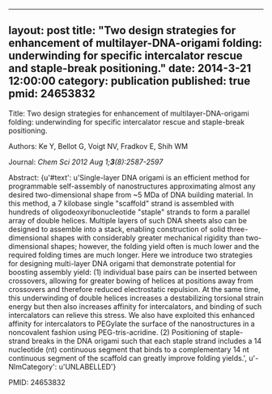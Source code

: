
---
layout: post
title:  "Two design strategies for enhancement of multilayer-DNA-origami folding: underwinding for specific intercalator rescue and staple-break positioning."
date:   2014-3-21 12:00:00
category:  publication
published: true
pmid: 24653832
---

Title: Two design strategies for enhancement of multilayer-DNA-origami folding: underwinding for specific intercalator rescue and staple-break positioning.

Authors: Ke Y, Bellot G, Voigt NV, Fradkov E, Shih WM

Journal: *Chem Sci 2012 Aug 1;**3**(8):2587-2597*

Abstract: {u'#text': u'Single-layer DNA origami is an efficient method for programmable self-assembly of nanostructures approximating almost any desired two-dimensional shape from ~5 MDa of DNA building material. In this method, a 7 kilobase single "scaffold" strand is assembled with hundreds of oligodeoxyribonucleotide "staple" strands to form a parallel array of double helices. Multiple layers of such DNA sheets also can be designed to assemble into a stack, enabling construction of solid three-dimensional shapes with considerably greater mechanical rigidity than two-dimensional shapes; however, the folding yield often is much lower and the required folding times are much longer. Here we introduce two strategies for designing multi-layer DNA origami that demonstrate potential for boosting assembly yield: (1) individual base pairs can be inserted between crossovers, allowing for greater bowing of helices at positions away from crossovers and therefore reduced electrostatic repulsion. At the same time, this underwinding of double helices increases a destabilizing torsional strain energy but then also increases affinity for intercalators, and binding of such intercalators can relieve this stress. We also have exploited this enhanced affinity for intercalators to PEGylate the surface of the nanostructures in a noncovalent fashion using PEG-tris-acridine. (2) Positioning of staple-strand breaks in the DNA origami such that each staple strand includes a 14 nucleotide (nt) continuous segment that binds to a complementary 14 nt continuous segment of the scaffold can greatly improve folding yields.', u'-NlmCategory': u'UNLABELLED'}

PMID: 24653832

